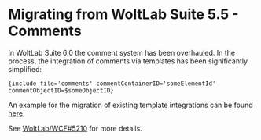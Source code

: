 # Migrating from WoltLab Suite 5.5 - Comments

In WoltLab Suite 6.0 the comment system has been overhauled.
In the process, the integration of comments via templates has been significantly simplified:

```smarty
{include file='comments' commentContainerID='someElementId' commentObjectID=$someObjectID}
```

An example for the migration of existing template integrations can be found [here](https://github.com/WoltLab/WCF/commit/b1d5f7cc6b81ae7fd938603bb20a3a454a531a96#diff-3419ed2f17fa84a70caf0d99511d5ac2a7704c62f24cc7042984d7a9932525ce).

See [WoltLab/WCF#5210](https://github.com/WoltLab/WCF/pull/5210) for more details.

